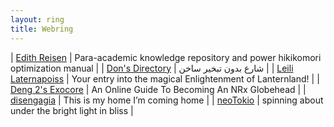 ```yaml
---
layout: ring
title: Webring
---
```


| [Edith Reisen](http://reisen.netlify.app/)                                    | Para-academic knowledge repository and power hikikomori optimization manual |
| [Don's Directory](http://dons.directory/)                                     | شارع بدون تبخير ساخن                                                        |
| [Leili Laternapoiss](https://leili.netlify.app/)                              | Your entry into the magical Enlightenment of Lanternland!                   |
| [Deng 2's Exocore](https://dengpilled.netlify.app/)                            | An Online Guide To Becoming An NRx Globehead                                |
| [disengagia](https://dengpilled.netlify.app/s//disengagea.toikos.net/) | This is my home I’m coming home                                             |
| [neoTokio](https://neotokio.net/)                                                                              | spinning about under the bright light in bliss                                                                            |